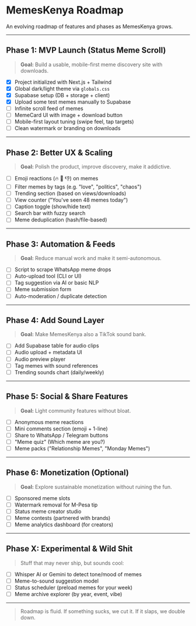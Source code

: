 # MemesKenya Roadmap

An evolving roadmap of features and phases as MemesKenya grows.

---

## Phase 1: MVP Launch (Status Meme Scroll)

> **Goal:** Build a usable, mobile-first meme discovery site with downloads.

- [x] Project initialized with Next.js + Tailwind
- [x] Global dark/light theme via `globals.css`
- [x] Supabase setup (DB + storage + client)
- [x] Upload some test memes manually to Supabase
- [ ] Infinite scroll feed of memes
- [ ] MemeCard UI with image  + download button
- [ ] Mobile-first layout tuning (swipe feel, tap targets)
- [ ] Clean watermark or branding on downloads

---

## Phase 2: Better UX & Scaling

> **Goal:** Polish the product, improve discovery, make it addictive.

- [ ] Emoji reactions (🔥 🤣 👎) on memes
- [ ] Filter memes by tags (e.g. "love", "politics", "chaos")
- [ ] Trending section (based on views/downloads)
- [ ] View counter ("You've seen 48 memes today")
- [ ] Caption toggle (show/hide text)
- [ ] Search bar with fuzzy search
- [ ] Meme deduplication (hash/file-based)

---

## Phase 3: Automation & Feeds

> **Goal:** Reduce manual work and make it semi-autonomous.

- [ ] Script to scrape WhatsApp meme drops
- [ ] Auto-upload tool (CLI or UI)
- [ ] Tag suggestion via AI or basic NLP
- [ ] Meme submission form
- [ ] Auto-moderation / duplicate detection

---

## Phase 4: Add Sound Layer

> **Goal:** Make MemesKenya also a TikTok sound bank.

- [ ] Add Supabase table for audio clips
- [ ] Audio upload + metadata UI
- [ ] Audio preview player
- [ ] Tag memes with sound references
- [ ] Trending sounds chart (daily/weekly)

---

## Phase 5: Social & Share Features

> **Goal:** Light community features without bloat.

- [ ] Anonymous meme reactions
- [ ] Mini comments section (emoji + 1-line)
- [ ] Share to WhatsApp / Telegram buttons
- [ ] "Meme quiz" (Which meme are you?)
- [ ] Meme packs ("Relationship Memes", "Monday Memes")

---

## Phase 6: Monetization (Optional)

> **Goal:** Explore sustainable monetization without ruining the fun.

- [ ] Sponsored meme slots
- [ ] Watermark removal for M-Pesa tip
- [ ] Status meme creator studio
- [ ] Meme contests (partnered with brands)
- [ ] Meme analytics dashboard (for creators)

---

## Phase X: Experimental & Wild Shit

> Stuff that may never ship, but sounds cool:

- [ ] Whisper AI or Gemini to detect tone/mood of memes
- [ ] Meme-to-sound suggestion model
- [ ] Status scheduler (preload memes for your week)
- [ ] Meme archive explorer (by year, event, vibe)

---

> Roadmap is fluid. If something sucks, we cut it. If it slaps, we double down.
